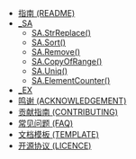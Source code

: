 * [指南 (README)](README.md)
* [_SA](_SA.md)
    * [SA.StrReplace()](_SA/_SA.StrReplace().md)
    * [SA.Sort()](_SA/_SA.Sort().md)
    * [SA.Remove()](_SA/_SA.Remove().md)
    * [SA.CopyOfRange()](_SA/_SA.CopyOfRange().md)
    * [SA.Uniq()](_SA/_SA.Uniq().md)
    * [SA.ElementCounter()](_SA/_SA.ElementCounter().md)
* [_EX](_EX.md)
* [鸣谢 (ACKNOWLEDGEMENT)](BeanLib_ACKNOWLEDGEMENT.md)
* [贡献指南 (CONTRIBUTING)](BeanLib_CONTRIBUTING.md)
* [常见问题 (FAQ)](BeanLib_FQA.md)
* [文档模板 (TEMPLATE)](TEMPLATE.md)
* [开源协议 (LICENCE)](LICENCE)
